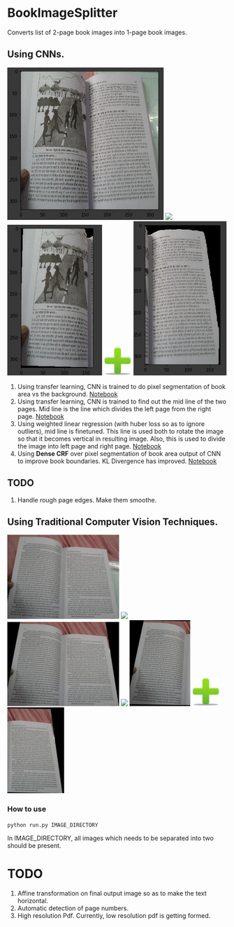 # BookImageSplitter
Converts list of 2-page book images into 1-page book images.

## Using CNNs.
![RawImage](./images/NN_original.png) ![](https://docs.microsoft.com/en-us/windows/win32/uxguide/images/vis-icons-image6.png) ![Image2](./images/NN_left.png) ![](./images/plus.png) ![Image3](./images/NN_right.png)

1. Using transfer learning, CNN is trained to do pixel segmentation of book area vs the background. [Notebook](./PagePixelSegmentation.ipynb)
2. Using transfer learning, CNN is trained to find out the mid line of the two pages. Mid line is the line which divides the left page from the right page. [Notebook](./PageMidBoundaryPixelSegmentation.ipynb)
3. Using weighted linear regression (with huber loss so as to ignore outliers), mid line is finetuned. This line is used both to rotate the image so that it becomes vertical in resulting image. Also, this is used to divide the image into left page and right page. [Notebook](./BookSegmentation.ipynb)
4. Using **Dense CRF** over pixel segmentation of book area output of CNN  to improve book boundaries. KL Divergence has improved. [Notebook](./CRF_based_BookSegmentation.ipynb)

## TODO
1. Handle rough page edges. Make them smoothe.

## Using Traditional Computer Vision Techniques.
<!-- :---------: | :-----------: | ----------: -->
![RawImage](./images/Hist_original.jpg) ![](https://docs.microsoft.com/en-us/windows/win32/uxguide/images/vis-icons-image6.png) ![Image1](./images/Hist_trimmed.jpg) ![](https://docs.microsoft.com/en-us/windows/win32/uxguide/images/vis-icons-image6.png) ![Image2](./images/Hist_left.jpg) ![](./images/plus.png) ![Image3](./images/Hist_right.jpg)

### How to use
`python run.py IMAGE_DIRECTORY`

In IMAGE_DIRECTORY, all images which needs to be separated into two should be present.

# TODO
1. Affine transformation on final output image so as to make the text horizontal.
2. Automatic detection of page numbers.
3. High resolution Pdf. Currently, low resolution pdf is getting formed.

